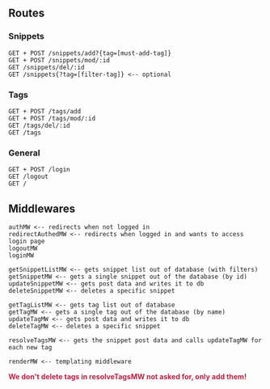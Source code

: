 ## Routes

### Snippets

```
GET + POST /snippets/add?{tag=[must-add-tag]}
GET + POST /snippets/mod/:id
GET /snippets/del/:id
GET /snippets{?tag=[filter-tag]} <-- optional
```

### Tags
```
GET + POST /tags/add
GET + POST /tags/mod/:id
GET /tags/del/:id
GET /tags
```

### General

```
GET + POST /login
GET /logout
GET /
```

## Middlewares

```
authMW <-- redirects when not logged in
redirectAuthedMW <-- redirects when logged in and wants to access login page
logoutMW
loginMW

getSnippetListMW <-- gets snippet list out of database (with filters)
getSnippetMW <-- gets a single snippet out of the database (by id)
updateSnippetMW <-- gets post data and writes it to db
deleteSnippetMW <-- deletes a specific snippet

getTagListMW <-- gets tag list out of database
getTagMW <-- gets a single tag out of the database (by name)
updateTagMW <-- gets post data and writes it to db
deleteTagMW <-- deletes a specific snippet

resolveTagsMW <-- gets the snippet post data and calls updateTagMW for each new tag

renderMW <-- templating middleware
```

<span style="color:#bb2244">**We don't delete tags in resolveTagsMW not asked for, only add them!**</span>